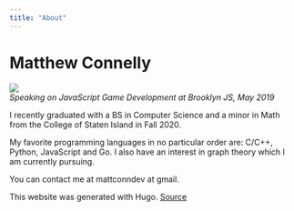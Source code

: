 ```yaml
---
title: "About"
---
```


# Matthew Connelly

![](/images/me.png)  
_Speaking on JavaScript Game Development at Brooklyn JS, May 2019_

I recently graduated with a BS in Computer Science and a minor in Math from the College of Staten Island in Fall 2020.

My favorite programming languages in no particular order are: C/C++, Python, JavaScript and Go. I also have an interest in graph theory which I am currently pursuing.

You can contact me at mattconndev at gmail.

This website was generated with Hugo. [Source](https://github.com/mattConn/mattconndev)